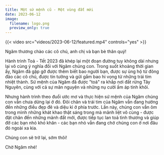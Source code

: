 ```yaml
---
title: Một sứ mệnh cũ - Một vùng đất mới
date: 2023-06-12
image:
  filename: logo.png
  preview_only: true
---
```


{{< video src="videos/2023-06-12/featured.mp4" controls="yes" >}}

Ngăm thương chào các cô chú, anh chị và bạn bè thân quý!

Hành trình Toả - Tết 2023 đã khép lại một đoạn đường tuy không dài nhưng lại vô cùng ý nghĩa đối với Ngăm chúng con. Trong suốt khoảng thời gian ấy, Ngăm đã gặp gỡ được thêm biết bao người bạn, được sự ủng hộ từ đông đảo các cô chú, được tin tưởng và gửi gắm bao hi vọng từ những trái tim nhiệt thành. Sứ mệnh của Ngăm đã được "toả" ra khắp nơi đất rừng Tây Nguyên, cùng với cả sự mãn nguyện và những nụ cười ấm áp tinh khôi.

Nhưng hành trình theo đuổi ước mơ và thực hiện sứ mệnh của Ngăm chúng con vẫn chưa dừng lại ở đó. Đôi chân và trái tim của Ngăm vẫn đang hướng đến những điều đẹp đẽ và diệu kì ở phía trước. Lần này, chúng con vẫn ôm trong mình những khát khao thật sáng trong mà mãnh liệt vô cùng - được đặt chân đến những mảnh đất mới, được tiếp tục lan toả tình thương và giúp đỡ các bạn nhỏ khó khăn - các bạn nhỏ vẫn đang chờ chúng con ở nơi đâu đó ngoài xa kia.

Chúng con sẽ trở lại, sớm thôi!

Chờ Ngăm nhé! 
